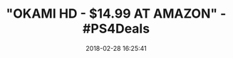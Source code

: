 ---
title: '"OKAMI HD - $14.99 AT AMAZON" - #PS4Deals'
name: 'Okami HD - PS4 [Digital Code]'
date: '2018-02-28 16:25:41'
buy_now: >-
  https://www.amazon.com/Okami-HD-PS4-Digital-Code/dp/B077GLD1SH?SubscriptionId=AKIAIA5RBQIWQVTCUEUQ&tag=coldcutdeals-20&linkCode=xm2&camp=2025&creative=165953&creativeASIN=B077GLD1SH
description_markdown: |-
  Okami HD - PS4 [Digital Code]

   
tweet_id_str: '968884922474745856'
price: $19.99
you_save: ''
asin: B077GLD1SH
image: 'https://images-na.ssl-images-amazon.com/images/I/61GXxvOpHPL.jpg'

---